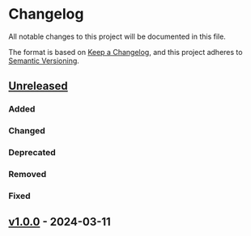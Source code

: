 # Changelog
All notable changes to this project will be documented in this file.

The format is based on [Keep a Changelog](https://keepachangelog.com/en/1.0.0/),
and this project adheres to [Semantic Versioning](https://semver.org/spec/v2.0.0.html).

## [Unreleased]

### Added

### Changed

### Deprecated

### Removed

### Fixed

## [v1.0.0] - 2024-03-11

[Unreleased]: <https://github.com/stac-extensions/insar/compare/v1.0.0...HEAD>
[v1.0.0]: <https://github.com/stac-extensions/insar/tree/v1.0.0>
